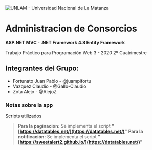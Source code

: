 ![UNLAM - Universidad Nacional de La Matanza](https://www.grupolarabida.org/wp-content/uploads/2020/10/Argentina_UniversidadNacionaldeLaMatanza_UNLAM_02_.jpg)
# Administracion de Consorcios

**ASP.NET MVC - .NET Framework 4.8
Entity Framework**

Trabajo Práctico para Programación Web 3 - 2020 2º Cuatrimestre
## Integrantes del Grupo:
  - Fortunato Juan Pablo - @juampifortu
  - Vazquez Claudio - @Gallo-Claudio
  - Zota Alejo - @AlejoZ

### Notas sobre la app
Scripts utilizados

> **Para la paginación:** Se implementa el script **"[https://datatables.net/](https://datatables.net/)"**
>  **Para la notificación:** Se implementa el script **"[https://sweetalert2.github.io/](https://datatables.net/)"**

